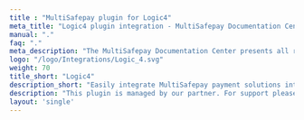 ```yaml
---
title : "MultiSafepay plugin for Logic4"
meta_title: "Logic4 plugin integration - MultiSafepay Documentation Center"
manual: "."
faq: "."
meta_description: "The MultiSafepay Documentation Center presents all relevant information about our Plugins and API. You can also find support pages for Payment Methods, Tools and General Questions as well as the contact details of our Support and Integration Teams."
logo: "/logo/Integrations/Logic_4.svg"
weight: 70
title_short: "Logic4"
description_short: "Easily integrate MultiSafepay payment solutions into your Logic4 webshop."
description: "This plugin is managed by our partner. For support please contact [Logic4](https://www.logic4.nl/contact) directly."
layout: 'single'
---
```

